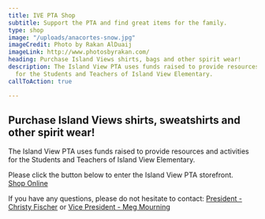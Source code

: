 ```yaml
---
title: IVE PTA Shop
subtitle: Support the PTA and find great items for the family.
type: shop
image: "/uploads/anacortes-snow.jpg"
imageCredit: Photo by Rakan AlDuaij
imageLink: http://www.photosbyrakan.com/
heading: Purchase Island Views shirts, bags and other spirit wear!
description: The Island View PTA uses funds raised to provide resources and activities
  for the Students and Teachers of Island View Elementary.
callToAction: true

---
```

## Purchase Island Views shirts, sweatshirts and other spirit wear!

The Island View PTA uses funds raised to provide resources and activities for the Students and Teachers of Island View Elementary.

Please click the button below to enter the Island View PTA storefront.  
<a class="f6 ba bw0 br2 mr1 mt1 ph3 pv2 dib gold bg-primary no-underline" target="_blank" href="https://squareup.com/store/islandviewpta">Shop Online</a>

If you have any questions, please do not hesitate to contact: [President - Christy Fischer](mailto:president@islandviewpta.org) or [Vice President - Meg Mourning](mailto:vicepresident@islandviewpta.org)